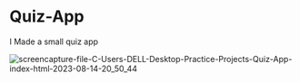 # Quiz-App
I Made a small quiz app


![screencapture-file-C-Users-DELL-Desktop-Practice-Projects-Quiz-App-index-html-2023-08-14-20_50_44](https://github.com/salmafadlabdulrahman/Quiz-App/assets/88597694/243aa753-4371-4b4e-b9a5-375822e46452)
